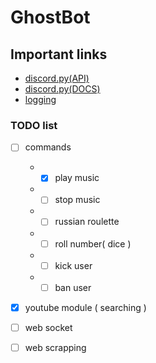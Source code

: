 # GhostBot

## Important links
* [discord.py(API)](https://github.com/Rapptz/discord.py)
* [discord.py(DOCS)](https://discordpy.readthedocs.io/en/latest/index.html)
* [logging](https://docs.python.org/3/library/logging.html#module-logging)

### TODO list
- [ ] commands
     * - [x] play music
     * - [ ] stop music
     * - [ ] russian roulette
     * - [ ] roll number( dice )
     * - [ ] kick user
     * - [ ] ban user
- [x] youtube module ( searching )
- [ ] web socket 
- [ ] web scrapping

